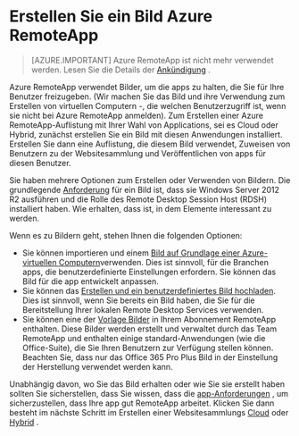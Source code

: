 <properties
    pageTitle="Erstellen Sie ein Bild Azure RemoteApp | Microsoft Azure"
    description="Erfahren Sie mehr über die Optionen zum Erstellen von Bildern für Azure RemoteApp zur Verfügung."
    services="remoteapp"
    documentationCenter=""
    authors="lizap"
    manager="mbaldwin" />

<tags
    ms.service="remoteapp"
    ms.workload="compute"
    ms.tgt_pltfrm="na"
    ms.devlang="na"
    ms.topic="article"
    ms.date="08/15/2016"
    ms.author="elizapo" />



# <a name="create-an-azure-remoteapp-image"></a>Erstellen Sie ein Bild Azure RemoteApp

> [AZURE.IMPORTANT]
> Azure RemoteApp ist nicht mehr verwendet werden. Lesen Sie die Details der [Ankündigung](https://go.microsoft.com/fwlink/?linkid=821148) .

Azure RemoteApp verwendet Bilder, um die apps zu halten, die Sie für Ihre Benutzer freizugeben. (Wir machen Sie das Bild und ihre Verwendung zum Erstellen von virtuellen Computern -, die welchen Benutzerzugriff ist, wenn sie nicht bei Azure RemoteApp anmelden). Zum Erstellen einer Azure RemoteApp-Auflistung mit Ihrer Wahl von Applications, sei es Cloud oder Hybrid, zunächst erstellen Sie ein Bild mit diesen Anwendungen installiert. Erstellen Sie dann eine Auflistung, die diesem Bild verwendet, Zuweisen von Benutzern zu der Websitesammlung und Veröffentlichen von apps für diesen Benutzer.

Sie haben mehrere Optionen zum Erstellen oder Verwenden von Bildern. Die grundlegende [Anforderung](remoteapp-imagereqs.md) für ein Bild ist, dass sie Windows Server 2012 R2 ausführen und die Rolle des Remote Desktop Session Host (RDSH) installiert haben. Wie erhalten, dass ist, in dem Elemente interessant zu werden.

Wenn es zu Bildern geht, stehen Ihnen die folgenden Optionen:

- Sie können importieren und einem [Bild auf Grundlage einer Azure-virtuellen Computern](remoteapp-image-on-azurevm.md)verwenden. Dies ist sinnvoll, für die Branchen apps, die benutzerdefinierte Einstellungen erfordern. Sie können das Bild für die app entwickelt anpassen.
- Sie können das [Erstellen und ein benutzerdefiniertes Bild hochladen](remoteapp-create-custom-image.md). Dies ist sinnvoll, wenn Sie bereits ein Bild haben, die Sie für die Bereitstellung Ihrer lokalen Remote Desktop Services verwenden.
- Sie können eine der [Vorlage Bilder](remoteapp-images.md) in Ihrem Abonnement RemoteApp enthalten. Diese Bilder werden erstellt und verwaltet durch das Team RemoteApp und enthalten einige standard-Anwendungen (wie die Office-Suite), die Sie Ihren Benutzern zur Verfügung stellen können. Beachten Sie, dass nur das Office 365 Pro Plus Bild in der Einstellung der Herstellung verwendet werden kann.

Unabhängig davon, wo Sie das Bild erhalten oder wie Sie sie erstellt haben sollten Sie sicherstellen, dass Sie wissen, dass die [app-Anforderungen](remoteapp-appreqs.md) , um sicherzustellen, dass Ihre app gut RemoteApp arbeitet. Klicken Sie dann besteht im nächste Schritt im Erstellen einer Websitesammlungs [Cloud](remoteapp-create-cloud-deployment.md) oder [Hybrid](remoteapp-create-hybrid-deployment.md) .
